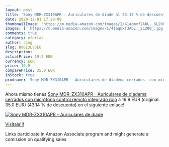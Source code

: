 ```yaml
---
layout: post
title: 'Sony MDR-ZX310APR - Auriculares de diade al 43.14 % de descuento'
date: 2020-12-01 17:29:08
thumbnailImage: 'https://m.media-amazon.com/images/I/41aqmxfJAbL._SL200_.jpg'
images: [ 'https://m.media-amazon.com/images/I/41aqmxfJAbL._SL200_.jpg' ]
comments: true
category: ofertas
author: ring
slug: B00I3LV3EU
description:
actualPrice: 19.9 EUR
currency: EUR
price: 19.9
comparePrice: 35.0 EUR
inStock: true
prodname: 'Sony MDR-ZX310APR - Auriculares de diadema cerrados  con micrófono  control remoto integrado   rojo'
---
```


Ahora mismo tienes [Sony MDR-ZX310APR - Auriculares de diadema cerrados  con micrófono  control remoto integrado   rojo](https://www.amazon.es/dp/B00I3LV3EU/?tag=tolees-21) a 19.9 EUR (original: 35.0 EUR) (43.14 %  de descuento) en el siguiente enlace!

[![Sony MDR-ZX310APR - Auriculares de diade](https://m.media-amazon.com/images/I/41aqmxfJAbL._SL200_.jpg)](https://www.amazon.es/dp/B00I3LV3EU/?tag=tolees-21)

[Visítala!!!](https://www.amazon.es/dp/B00I3LV3EU/?tag=tolees-21)

Links participate in Amazon Associate program and might generate a comission on qualifying sales

